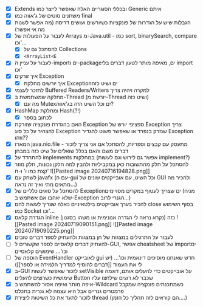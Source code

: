 - [x] Extends ובכללי הסוגריים האלה שאפשר לייצר כמו Generic איתם
- [x] משתנים סוטים של ג'אווה כמו final
- [x] הגבלות שיש על הגדרות של פונקציות כשיורשים ועושים דריסה (מה אפשר לשנות מה אי אפשר)
- [x]  לעבור על הפעולות של Arrays מ-Java.util - כמו sort, binarySearch, compare וכו'...
	- [x] להסתכל גם על Collections
	- [x] `<ArrayList<E`
- [x] לעבור על עניין ה-importים ו-packageים, מאיפה מותר לטעון דברים בלי import וכו'
- [x] איך זורקים Exception
	- [x] איך יורשים מחלקת Exceptionים ושיט כזה
- [x] לתזכר לעצמי Buffered Readers/Writers למקרה ויהיה צריך
- [x] מחלקה שמשתמשת ב-Thread (יורשת מ-Thread ושיט כזה)
	- [x] מה עם Mutexים וכל השיט הזה בג'אווה?
- [x] HashMap ומחלקת Hash(?!)
	- [x] לכתוב בספר
- [x] האם בהגדרת פונקציה שזורקת Exception ספציפי יורש של Exception צריך להצהיר על כל סוג Exception שנזרק בנפרד או שאפשר פשוט להגדיר Exception וזהו??
- [x] המארז java.nio.file - מתעסק עם קבצים וספריות, להסתכל אם אני צריך לזכור דברים משם והאם בכלל שואלים על שיט כזה במבחן
- [x] להתחדד על implements במחלקות (אפשר גם לירוש וגם לעשות implement?)
- [x] להסתכל על חלק מהתשובות כאן במקביליות ולהבין למה חלקן נכונות, חלק מוזר קצת כמו ו' ו-ח'
      ![[Pasted image 20240716194828.png]]
- [x] לשחק עם javafx (עם ה-gui וכל השיט, עם אובייקטים שונים של GUI ולהכיר מה מתאים מתי ואיך זה נראה...)
- [x] להסתכל על סוגים כלליים של Exceptionים שצריך לעטוף במקרים מסויימים (מניח שלא יאהבו אם אשתמש ב-Exception הגנרי לרוב...)
- [x] להכיר בערך אובייקטים בילטאיניים כאלה שצריך לעשות להם close בסוף השימוש כמו Socket וכו'...
- [x] הגדרת קלאס inline כזה (נקרא נראה לי הגדרה אנונימית או משהו בסגנון)
      ![[Pasted image 20240719090151.png]]
      ![[Pasted image 20240719090225.png]]
- [x] לעבור על התרגילים במצגות של חן במצגות ולהעתיק לספר דברים טובים
- [ ] להעתיק דברים קלאסיים לספר שקשורים ל-GUI, אפשר cheatsheet של importים וכו'... שימושים קלאסיים
- [ ] הוספה של EventHandler לאובייקט gui חדש שאנחנו מוסיפים דינאמית וכו'... (יש לי את העמוד [[דברים להוסיף למדריך הלמידה או לספר]])
- [x] ב-GUI לזכור שאפשר לעשות setVisible על אובייקטים כדי להעלים אותם, דוגמה שימושית כשרוצים להעלים Button שכבר לא רוצים שילחצו עליו
- [x] איפה מותר ואיפה אסור להשתמש ב-Wildcard כשמתכנתים פונקציה שמקבל פרמטרים גנריים אבל היא עצמה לא גנרית בתכלס
- [x] לזכור לתעד את כל השיטות ליצירת thread (הם קוראים לזה תהליך כל הזמן....)